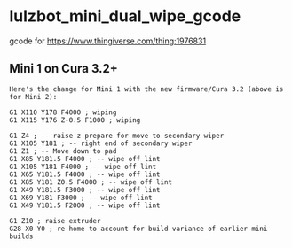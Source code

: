 # lulzbot_mini_dual_wipe_gcode
gcode for https://www.thingiverse.com/thing:1976831

## Mini 1 on Cura 3.2+

```
Here's the change for Mini 1 with the new firmware/Cura 3.2 (above is for Mini 2):

G1 X110 Y178 F4000 ; wiping
G1 X115 Y176 Z-0.5 F1000 ; wiping

G1 Z4 ; -- raise z prepare for move to secondary wiper
G1 X105 Y181 ; -- right end of secondary wiper
G1 Z1 ; -- Move down to pad
G1 X85 Y181.5 F4000 ; -- wipe off lint
G1 X105 Y181 F4000 ; -- wipe off lint
G1 X65 Y181.5 F4000 ; -- wipe off lint
G1 X85 Y181 Z0.5 F4000 ; -- wipe off lint
G1 X49 Y181.5 F3000 ; -- wipe off lint
G1 X69 Y181 F3000 ; -- wipe off lint
G1 X49 Y181.5 F2000 ; -- wipe off lint

G1 Z10 ; raise extruder
G28 X0 Y0 ; re-home to account for build variance of earlier mini builds
```

